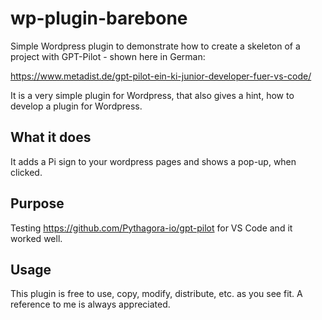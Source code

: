 # wp-plugin-barebone
Simple Wordpress plugin to demonstrate how to create a skeleton of a 
project with GPT-Pilot  - shown here in German: 

https://www.metadist.de/gpt-pilot-ein-ki-junior-developer-fuer-vs-code/

It is a very simple plugin for Wordpress, that also gives a hint, how to
develop a plugin for Wordpress.

## What it does
It adds a Pi sign to your wordpress pages and shows a pop-up, when clicked.

## Purpose
Testing https://github.com/Pythagora-io/gpt-pilot for VS Code and it worked well.

## Usage
This plugin is free to use, copy, modify, distribute, etc. as you see fit.
A reference to me is always appreciated.